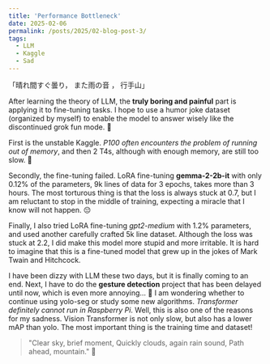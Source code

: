 ```yaml
---
title: 'Performance Bottleneck'
date: 2025-02-06
permalink: /posts/2025/02-blog-post-3/
tags:
  - LLM
  - Kaggle
  - Sad
---
```


「晴れ間すぐ曇り， また雨の音 ， 行手山」

After learning the theory of LLM, the **truly boring and painful** part is applying it to fine-tuning tasks. I hope to use a humor joke dataset (organized by myself) to enable the model to answer wisely like the discontinued grok fun mode. 🤖

First is the unstable Kaggle. *P100 often encounters the problem of running out of memory*, and then 2 T4s, although with enough memory, are still too slow. 🐌

Secondly, the fine-tuning failed. LoRA fine-tuning **gemma-2-2b-it** with only 0.12% of the parameters, 9k lines of data for 3 epochs, takes more than 3 hours. The most torturous thing is that the loss is always stuck at 0.7, but I am reluctant to stop in the middle of training, expecting a miracle that I know will not happen. 😔

Finally, I also tried LoRA fine-tuning *gpt2-medium* with 1.2% parameters, and used another carefully crafted 5k line dataset. Although the loss was stuck at 2.2, I did make this model more stupid and more irritable. It is hard to imagine that this is a fine-tuned model that grew up in the jokes of Mark Twain and Hitchcock. 

I have been dizzy with LLM these two days, but it is finally coming to an end. Next, I have to do the **gesture detection** project that has been delayed until now, which is even more annoying... 🤯 I am wondering whether to continue using yolo-seg or study some new algorithms. *Transformer definitely cannot run in Raspberry Pi*. Well, this is also one of the reasons for my sadness. Vision Transformer is not only slow, but also has a lower mAP than yolo. The most important thing is the training time and dataset!

> "Clear sky, brief moment, Quickly clouds, again rain sound, Path ahead, mountain." 🗻
